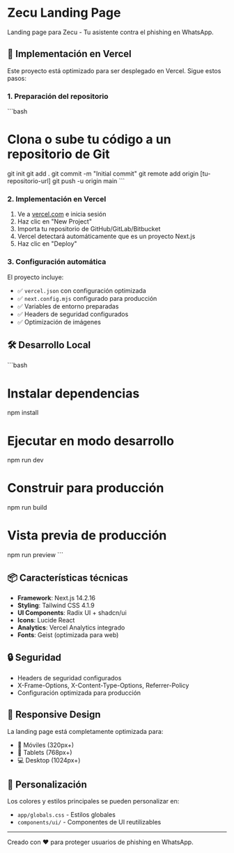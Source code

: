 # Zecu Landing Page

Landing page para Zecu - Tu asistente contra el phishing en WhatsApp.

## 🚀 Implementación en Vercel

Este proyecto está optimizado para ser desplegado en Vercel. Sigue estos pasos:

### 1. Preparación del repositorio

\`\`\`bash
# Clona o sube tu código a un repositorio de Git
git init
git add .
git commit -m "Initial commit"
git remote add origin [tu-repositorio-url]
git push -u origin main
\`\`\`

### 2. Implementación en Vercel

1. Ve a [vercel.com](https://vercel.com) e inicia sesión
2. Haz clic en "New Project"
3. Importa tu repositorio de GitHub/GitLab/Bitbucket
4. Vercel detectará automáticamente que es un proyecto Next.js
5. Haz clic en "Deploy"

### 3. Configuración automática

El proyecto incluye:
- ✅ `vercel.json` con configuración optimizada
- ✅ `next.config.mjs` configurado para producción
- ✅ Variables de entorno preparadas
- ✅ Headers de seguridad configurados
- ✅ Optimización de imágenes

## 🛠️ Desarrollo Local

\`\`\`bash
# Instalar dependencias
npm install

# Ejecutar en modo desarrollo
npm run dev

# Construir para producción
npm run build

# Vista previa de producción
npm run preview
\`\`\`

## 📦 Características técnicas

- **Framework**: Next.js 14.2.16
- **Styling**: Tailwind CSS 4.1.9
- **UI Components**: Radix UI + shadcn/ui
- **Icons**: Lucide React
- **Analytics**: Vercel Analytics integrado
- **Fonts**: Geist (optimizada para web)

## 🔒 Seguridad

- Headers de seguridad configurados
- X-Frame-Options, X-Content-Type-Options, Referrer-Policy
- Configuración optimizada para producción

## 📱 Responsive Design

La landing page está completamente optimizada para:
- 📱 Móviles (320px+)
- 📱 Tablets (768px+)
- 💻 Desktop (1024px+)

## 🎨 Personalización

Los colores y estilos principales se pueden personalizar en:
- `app/globals.css` - Estilos globales
- `components/ui/` - Componentes de UI reutilizables

---

Creado con ❤️ para proteger usuarios de phishing en WhatsApp.

<!-- Deploy fix: Eliminado vercel.json problemático -->
